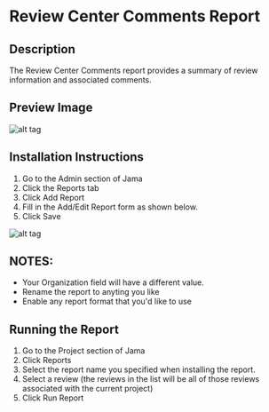 # Review Center Comments Report

## Description
The Review Center Comments report provides a summary of review information and associated comments.

## Preview Image
![alt tag](https://github.com/jamasoftware-ps/Community-Reports/blob/master/Review%20Center%20Reports/Review%20Center%20Comments%20Report/Review%20Center%20Comments%208x/ReviewCenterPreviewImage.png)

## Installation Instructions
1. Go to the Admin section of Jama
2. Click the Reports tab
3. Click Add Report
4. Fill in the Add/Edit Report form as shown below.
5. Click Save

![alt tag](https://github.com/jamasoftware-ps/Community-Reports/blob/master/Review%20Center%20Reports/Review%20Center%20Comments%20Report/Review%20Center%20Comments%208x/ReviewCenterCommentsInstallation.png)

## NOTES: 
- Your Organization field will have a different value.  
- Rename the report to anyting you like
- Enable any report format that you'd like to use

## Running the Report
1. Go to the Project section of Jama
2. Click Reports
3. Select the report name you specified when installing the report.
4. Select a review (the reviews in the list will be all of those reviews associated with the current project)
5. Click Run Report

